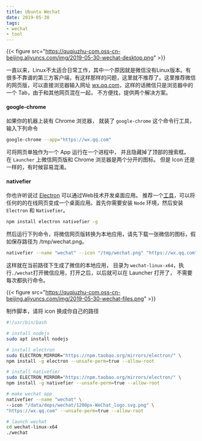 ```yaml
---
title: Ubuntu Wechat
date: 2019-05-30 
tags: 
- wechat
- tool
---
```


{{< figure src="https://quqiuzhu-com.oss-cn-beijing.aliyuncs.com/img/2019-05-30-wechat-desktop.png" >}}

一直以来，Linux不太适合日常工作，其中一个原因就是微信没有Linux版本。有很多不靠谱的第三方客户端，有这样那样的问题，这里就不推荐了。这里推荐微信的网页版，可以直接浏览器输入网址 [wx.qq.com][wechat]，这样的话微信只是浏览器中的一个 Tab，由于和其他网页混在一起， 不方便找，提供两个解决方案。

#### google-chrome
如果你的机器上装有 Chrome 浏览器， 就装了 `google-chrome` 这个命令行工具，输入下列命令

```bash
google-chrome --app="https://wx.qq.com"
```

可将网页单独作为一个 App 运行在一个进程中， 并且隐藏掉了顶部的搜索框。 在 `Launcher` 上微信网页版和 Chrome 浏览器是两个分开的图标。 但是 Icon 还是一样的，有时候容易混淆。

#### nativefier
你也许听说过 [Electron][electron] 可以通过Web技术开发桌面应用。 推荐一个[工具][nativefier]，可以将任何的的在线网页变成一个桌面应用。首先你需要安装 `Node` 环境，然后安装 `Electron` 和 `Nativefier`。

```bash
npm install electron nativefier -g
```

然后运行下列命令，将微信网页版转换为本地应用，请先下载一张微信的图标，假如保存路径为 /tmp/wechat.png。

```bash
nativefier --name "wechat" --icon "/tmp/wechat.png" "https://wx.qq.com"
```

这样就在当前路径下生成了微信的本地应用， 目录为 `wechat-linux-x64`，执行`./wechat`打开微信应用，打开之后，以后就可以在 Launcher 打开了， 不需要每次都执行命令。

{{< figure src="https://quqiuzhu-com.oss-cn-beijing.aliyuncs.com/img/2019-05-30-wechat-files.png" >}}


制作脚本，请将 icon 换成你自己的路径

```bash
#!/usr/bin/bash

# install nodejs
sudo apt install nodejs

# install electron
sudo ELECTRON_MIRROR="https://npm.taobao.org/mirrors/electron/" \
npm install -g electron --unsafe-perm=true --allow-root

# install nativefier
sudo ELECTRON_MIRROR="https://npm.taobao.org/mirrors/electron/" \
npm install -g nativefier --unsafe-perm=true --allow-root

# make wechat app
nativefier --name "wechat" \
--icon "/data/deps/wechat/1200px-WeChat_logo.svg.png" \
"https://wx.qq.com" --unsafe-perm=true --allow-root

# launch wechat
cd wechat-linux-x64
./wechat
```

[wechat]: https://wx.qq.com
[nativefier]: https://github.com/jiahaog/nativefier
[electron]: https://github.com/electron/electron